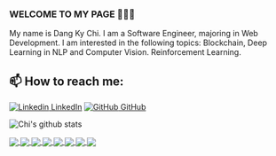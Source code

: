 ### WELCOME TO MY PAGE 👋👋👋
My name is Dang Ky Chi. I am a Software Engineer, majoring in Web Development. I am interested in the following topics: Blockchain, Deep Learning in NLP and Computer Vision. Reinforcement Learning.<br>
## 📫 How to reach me: 

[![Linkedin](https://i.stack.imgur.com/gVE0j.png) LinkedIn](https://www.linkedin.com/in/dan-chi-a3555331a/) [![GitHub](https://i.stack.imgur.com/tskMh.png) GitHub](https://github.com/dangkychi/)

![Chi's github stats](https://github-readme-stats-git-masterrstaa-rickstaa.vercel.app/api?username=dangkychi&show_icons=true&theme=tokyonight&hide=contribs,prs,issues)

<a href="https://github.com/dangkychi/dkc_mvc/">
  <!-- Change the `github-readme-stats.anuraghazra1.vercel.app` to `github-readme-stats.vercel.app`  -->
  <img align="center" src="https://github-readme-stats.anuraghazra1.vercel.app/api/pin/?username=dangkychi&repo=dkc_mvc&theme=radical" />
</a>    
<a href="https://github.com/nhanvox/CoffeeShop/">
  <!-- Change the `github-readme-stats.anuraghazra1.vercel.app` to `github-readme-stats.vercel.app`  -->
  <img align="center" src="https://github-readme-stats.anuraghazra1.vercel.app/api/pin/?username=nhanvox&repo=CoffeeShop&theme=merko" />
</a>

<a href="https://github.com/dangkychi/clothesshop_mvc/">
  <!-- Change the `github-readme-stats.anuraghazra1.vercel.app` to `github-readme-stats.vercel.app`  -->
  <img align="center" src="https://github-readme-stats.anuraghazra1.vercel.app/api/pin/?username=dangkychi&repo=clothesshop_mvc&theme=gruvbox" />
</a>     

<a href="https://github.com/dangkychi/web-ban-va-cho-thue-sach-php/">
  <!-- Change the `github-readme-stats.anuraghazra1.vercel.app` to `github-readme-stats.vercel.app`  -->
  <img align="center" src="https://github-readme-stats.anuraghazra1.vercel.app/api/pin/?username=dangkychi&repo=web-ban-va-cho-thue-sach-php&theme=dark" />
</a>

<a href="https://github.com/dangkychi/snake-game-python/">
  <!-- Change the `github-readme-stats.anuraghazra1.vercel.app` to `github-readme-stats.vercel.app`  -->
  <img align="center" src="https://github-readme-stats.anuraghazra1.vercel.app/api/pin/?username=dangkychi&repo=snake-game-python&theme=onedark" />
</a>

<a href="https://github.com/dangkychi/monkey-game-python/">
  <!-- Change the `github-readme-stats.anuraghazra1.vercel.app` to `github-readme-stats.vercel.app`  -->
  <img align="center" src="https://github-readme-stats.anuraghazra1.vercel.app/api/pin/?username=dangkychi&repo=monkey-game-python&theme=onedark" />
</a>
<a href="https://github.com/dangkychi/flappy-bird-python/">
  <!-- Change the `github-readme-stats.anuraghazra1.vercel.app` to `github-readme-stats.vercel.app`  -->
  <img align="center" src="https://github-readme-stats.anuraghazra1.vercel.app/api/pin/?username=dangkychi&repo=flappy-bird-python&theme=onedark" />
</a>
<a href="https://github.com/dangkychi/caro-game-python/">
  <!-- Change the `github-readme-stats.anuraghazra1.vercel.app` to `github-readme-stats.vercel.app`  -->
  <img align="center" src="https://github-readme-stats.anuraghazra1.vercel.app/api/pin/?username=dangkychi&repo=caro-game-python&theme=onedark" />
</a>
